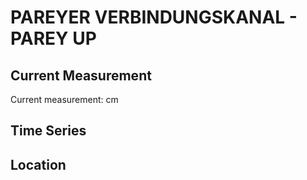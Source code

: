 # PAREYER VERBINDUNGSKANAL - PAREY UP

## Current Measurement

Current measurement: <Value topic="rivers/pegel-online/PVK/PAREY_UP/measurementValue"/> cm

## Time Series

<TimeSeries topic="rivers/pegel-online/PVK/PAREY_UP/measurementValue" period="week" />

## Location

<WorldMap>
  <Marker lat="52.403065582670365" lon="11.979050287236685" labelTopic="rivers/pegel-online/PVK/PAREY_UP" />
</WorldMap>
